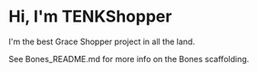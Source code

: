# Hi, I'm TENKShopper

I'm the best Grace Shopper project in all the land.

See Bones_README.md for more info on the Bones scaffolding.
